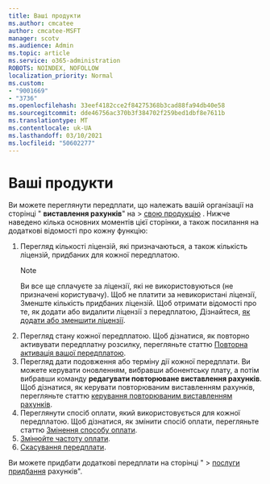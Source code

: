 ```yaml
---
title: Ваші продукти
ms.author: cmcatee
author: cmcatee-MSFT
manager: scotv
ms.audience: Admin
ms.topic: article
ms.service: o365-administration
ROBOTS: NOINDEX, NOFOLLOW
localization_priority: Normal
ms.custom:
- "9001669"
- "3736"
ms.openlocfilehash: 33eef4182cce2f84275368b3cad88fa94db40e58
ms.sourcegitcommit: dde46756ac370b3f384702f259bed1dbf8e7611b
ms.translationtype: MT
ms.contentlocale: uk-UA
ms.lasthandoff: 03/10/2021
ms.locfileid: "50602277"
---
```

# <a name="your-products"></a>Ваші продукти

Ви можете переглянути передплати, що належать вашій організації на сторінці " **виставлення рахунків**" на  >  [свою продукцію](https://go.microsoft.com/fwlink/p/?linkid=842054) . Нижче наведено кілька основних моментів цієї сторінки, а також посилання на додаткові відомості про кожну функцію:

1. Перегляд кількості ліцензій, які призначаються, а також кількість ліцензій, придбаних для кожної передплатою.
    > [!NOTE]
    > Ви все ще сплачуєте за ліцензії, які не використовуються (не призначені користувачу). Щоб не платити за невикористані ліцензії, Зменште кількість придбаних ліцензій. Щоб отримати відомості про те, як додати або видалити ліцензії з передплатою, Дізнайтеся, [як додати або зменшити ліцензії](https://docs.microsoft.com/alchemyinsights/how-to-add-or-reduce-licenses).
2. Перегляд стану кожної передплатою. Щоб дізнатися, як повторно активувати передплатну розсилку, перегляньте статтю [Повторна активація вашої передплатою](reactivate-your-subscription.md).
3. Перегляд дати подовження або терміну дії кожної передплати. Ви можете керувати оновленням, вибравши абонентську плату, а потім вибравши команду **редагувати повторюване виставлення рахунків**. Щоб дізнатися, як керувати повторюваним виставленням рахунків, перегляньте статтю [керування повторюваним виставленням рахунків](manage-auto-renewal.md).
4. Переглянути спосіб оплати, який використовується для кожної передплатою. Щоб дізнатися, як змінити спосіб оплати, перегляньте статтю [Змінення способу оплати](change-payment-method.md).
5. [Змінюйте частоту оплати](change-how-often-you-pay.md).
6. [Скасування передплати](https://go.microsoft.com/fwlink/?linkid=2119113).

Ви можете придбати додаткові передплати на сторінці "  >  [послуги придбання](https://go.microsoft.com/fwlink/p/?linkid=868433) рахунків".